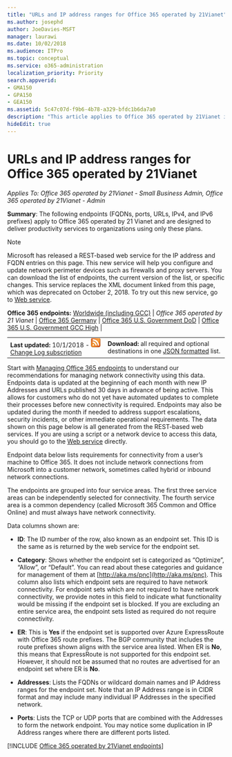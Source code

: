 ```yaml
---
title: "URLs and IP address ranges for Office 365 operated by 21Vianet"
ms.author: josephd
author: JoeDavies-MSFT
manager: laurawi
ms.date: 10/02/2018
ms.audience: ITPro
ms.topic: conceptual
ms.service: o365-administration
localization_priority: Priority
search.appverid:
- GMA150
- GPA150
- GEA150
ms.assetid: 5c47c07d-f9b6-4b78-a329-bfdc1b6da7a0
description: "This article applies to Office 365 operated by 21Vianet in China. This article lists the URLs and IP address ranges used by Office 365 operated by 21Vianet."
hideEdit: true
---
```


# URLs and IP address ranges for Office 365 operated by 21Vianet

 *Applies To: Office 365 operated by 21Vianet - Small Business Admin, Office 365 operated by 21Vianet - Admin*

**Summary**: The following endpoints (FQDNs, ports, URLs, IPv4, and IPv6 prefixes) apply to Office 365 operated by 21 Vianet and are designed to deliver productivity services to organizations using only these plans.
  
> [!NOTE]
> Microsoft has released a REST-based web service for the IP address and FQDN entries on this page. This new service will help you configure and update network perimeter devices such as firewalls and proxy servers. You can download the list of endpoints, the current version of the list, or specific changes. This service replaces the XML document linked from this page, which was deprecated on October 2, 2018. To try out this new service, go to [Web service](office-365-ip-web-service.md).
  
 **Office 365 endpoints:** [Worldwide (including GCC)](urls-and-ip-address-ranges.md)  | *Office 365 operated by 21 Vianet* | [Office 365 Germany](office-365-germany-endpoints.md) | [Office 365 U.S. Government DoD](office-365-u-s-government-dod-endpoints.md) | [Office 365 U.S. Government GCC High](office-365-u-s-government-gcc-high-endpoints.md) |
  
|||
|:-----|:-----|
|**Last updated:** 10/1/2018 - ![RSS](media/5dc6bb29-25db-4f44-9580-77c735492c4b.png) [Change Log subscription](https://endpoints.office.com/version/China?allversions=true&format=rss&clientrequestid=b10c5ed1-bad1-445f-b386-b919946339a7)|**Download:** all required and optional destinations in one [JSON formatted](https://endpoints.office.com/endpoints/China?clientrequestid=b10c5ed1-bad1-445f-b386-b919946339a7) list.  <br/> |

Start with [Managing Office 365 endpoints](managing-office-365-endpoints.md) to understand our recommendations for managing network connectivity using this data. Endpoints data is updated at the beginning of each month with new IP Addresses and URLs published 30 days in advance of being active. This allows for customers who do not yet have automated updates to complete their processes before new connectivity is required. Endpoints may also be updated during the month if needed to address support escalations, security incidents, or other immediate operational requirements. The data shown on this page below is all generated from the REST-based web services. If you are using a script or a network device to access this data, you should go to the [Web service](office-365-ip-web-service.md) directly.

Endpoint data below lists requirements for connectivity from a user’s machine to Office 365. It does not include network connections from Microsoft into a customer network, sometimes called hybrid or inbound network connections.

The endpoints are grouped into four service areas. The first three service areas can be independently selected for connectivity. The fourth service area is a common dependency (called Microsoft 365 Common and Office Online) and must always have network connectivity.

Data columns shown are:

- **ID**: The ID number of the row, also known as an endpoint set. This ID is the same as is returned by the web service for the endpoint set.

- **Category**: Shows whether the endpoint set is categorized as “Optimize”, “Allow”, or “Default”. You can read about these categories and guidance for management of them at [http://aka.ms/pnc](http://aka.ms/pnc). This column also lists which endpoint sets are required to have network connectivity. For endpoint sets which are not required to have network connectivity, we provide notes in this field to indicate what functionality would be missing if the endpoint set is blocked. If you are excluding an entire service area, the endpoint sets listed as required do not require connectivity.

- **ER**: This is **Yes** if the endpoint set is supported over Azure ExpressRoute with Office 365 route prefixes. The BGP community that includes the route prefixes shown aligns with the service area listed. When ER is **No**, this means that ExpressRoute is not supported for this endpoint set. However, it should not be assumed that no routes are advertised for an endpoint set where ER is **No**.

- **Addresses**: Lists the FQDNs or wildcard domain names and IP Address ranges for the endpoint set. Note that an IP Address range is in CIDR format and may include many individual IP Addresses in the specified network.
 
- **Ports**: Lists the TCP or UDP ports that are combined with the Addresses to form the network endpoint. You may notice some duplication in IP Address ranges where there are different ports listed.

[!INCLUDE [Office 365 operated by 21Vianet endpoints](./includes/office-365-operated-by-21vianet-endpoints.md)]


